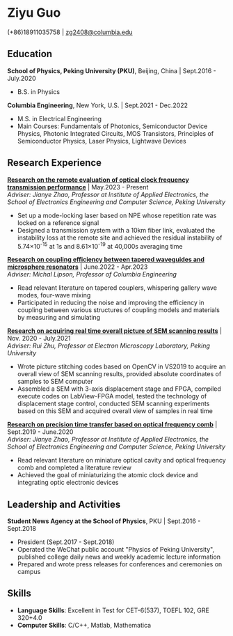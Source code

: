 # **Ziyu Guo** 
(+86)18911035758 | zg2408@columbia.edu

## Education
**School of Physics, Peking University (PKU)**, Beijing, China | Sept.2016 - July.2020
- B.S. in Physics

**Columbia Engineering**, New York, U.S. | Sept.2021 - Dec.2022
- M.S. in Electrical Engineering
- Main Courses: Fundamentals of Photonics, Semiconductor Device Physics, Photonic Integrated Circuits, MOS Transistors, Principles of Semiconductor Physics, Laser Physics, Lightwave Devices

## Research Experience
<ins>**Research on the remote evaluation of optical clock frequency transmission performance**</ins> | May.2023 - Present  
*Adviser: Jianye Zhao, Professor at Institute of Applied Electronics, the School of Electronics Engineering and Computer Science, Peking University*  
- Set up a mode-locking laser based on NPE whose repetition rate was locked on a reference signal
- Designed a transmission system with a 10km fiber link, evaluated the instability loss at the remote site and achieved the residual instability of 5.74×10<sup>-15</sup> at 1s and 8.61×10<sup>-19</sup> at 40,000s averaging time

<ins>**Research on coupling efficiency between tapered waveguides and microsphere resonators**</ins> | June.2022 - Apr.2023  
*Adviser: Michal Lipson, Professor of Columbia Engineering*
- Read relevant literature on tapered couplers, whispering gallery wave modes, four-wave mixing
- Participated in reducing the noise and improving the efficiency in coupling between various structures of coupling models and materials by measuring and simulating  

<ins>**Research on acquiring real time overall picture of SEM scanning results**</ins> | Nov. 2020 - July.2021  
*Adviser: Rui Zhu, Professor at Electron Microscopy Laboratory, Peking University*
- Wrote picture stitching codes based on OpenCV in VS2019 to acquire an overall view of SEM scanning results, provided absolute coordinates of samples to SEM computer
- Assembled a SEM with 3-axis displacement stage and FPGA, compiled execute codes on LabView-FPGA model, tested the technology of displacement stage control, conducted SEM scanning experiments based on this SEM and acquired overall view of samples in real time

<ins>**Research on precision time transfer based on optical frequency comb**</ins> | Sept.2019 - June.2020  
*Adviser: Jianye Zhao, Professor at Institute of Applied Electronics, the School of Electronics Engineering and Computer Science, Peking University*
- Read relevant literature on miniature optical cavity and optical frequency comb and completed a literature review
- Achieved the goal of miniaturizing the atomic clock device and integrating optic electronic devices

## Leadership and Activities
**Student News Agency at the School of Physics**, PKU | Sept.2016 - Sept.2018   
- President (Sept.2017 - Sept.2018)
- Operated the WeChat public account "Physics of Peking University", published college daily news and weekly academic lecture information
- Prepared and wrote press releases for conferences and ceremonies on campus

## Skills
- **Language Skills**: Excellent in Test for CET-6(537), TOEFL 102, GRE 320+4.0
- **Computer Skills**: C/C++, Matlab, Mathematica

